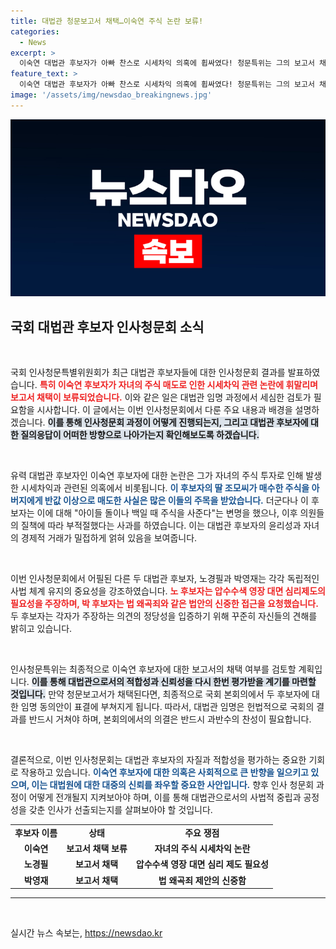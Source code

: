 ```yaml
---
title: 대법관 청문보고서 채택…이숙연 주식 논란 보류!
categories:
  - News
excerpt: >
  이숙연 대법관 후보자가 아빠 찬스로 시세차익 의혹에 휩싸였다! 청문특위는 그의 보고서 채택을 보류하고, 여야 간 치열한 논쟁이 벌어지고 있다. 과연 그의 운명은?
feature_text: >
  이숙연 대법관 후보자가 아빠 찬스로 시세차익 의혹에 휩싸였다! 청문특위는 그의 보고서 채택을 보류하고, 여야 간 치열한 논쟁이 벌어지고 있다. 과연 그의 운명은?
image: '/assets/img/newsdao_breakingnews.jpg'
---
```


<p><img src="/assets/img/newsdao_breakingnews.jpg" alt="implanttips 속보" /></p>

<h2 data-ke-size="size26">국회 대법관 후보자 인사청문회 소식</h2>

<p data-ke-size="size16">&nbsp;</p>

<p>국회 인사청문특별위원회가 최근 대법관 후보자들에 대한 인사청문회 결과를 발표하였습니다. <b><span style="color: #ee2323;">특히 이숙연 후보자가 자녀의 주식 매도로 인한 시세차익 관련 논란에 휘말리며 보고서 채택이 보류되었습니다.</span></b> 이와 같은 일은 대법관 임명 과정에서 세심한 검토가 필요함을 시사합니다. 이 글에서는 이번 인사청문회에서 다룬 주요 내용과 배경을 설명하겠습니다. <b><span style="background-color: #21538527;">이를 통해 인사청문회 과정이 어떻게 진행되는지, 그리고 대법관 후보자에 대한 질의응답이 어떠한 방향으로 나아가는지 확인해보도록 하겠습니다.</span></b></p>

<p data-ke-size="size16">&nbsp;</p>

<p>유력 대법관 후보자인 이숙연 후보자에 대한 논란은 그가 자녀의 주식 투자로 인해 발생한 시세차익과 관련된 의혹에서 비롯됩니다. <b><span style="color: #1a5490;">이 후보자의 딸 조모씨가 매수한 주식을 아버지에게 반값 이상으로 매도한 사실은 많은 이들의 주목을 받았습니다.</span></b> 더군다나 이 후보자는 이에 대해 "아이들 돌이나 백일 때 주식을 사준다"는 변명을 했으나, 이후 의원들의 질책에 따라 부적절했다는 사과를 하였습니다. 이는 대법관 후보자의 윤리성과 자녀의 경제적 거래가 밀접하게 얽혀 있음을 보여줍니다. </p>

<p data-ke-size="size16">&nbsp;</p>

<p>이번 인사청문회에서 어필된 다른 두 대법관 후보자, 노경필과 박영재는 각각 독립적인 사법 체계 유지의 중요성을 강조하였습니다. <b><span style="color: #ee2323;">노 후보자는 압수수색 영장 대면 심리제도의 필요성을 주장하며, 박 후보자는 법 왜곡죄와 같은 법안의 신중한 접근을 요청했습니다.</span></b> 두 후보자는 각자가 주장하는 의견의 정당성을 입증하기 위해 꾸준히 자신들의 견해를 밝히고 있습니다. </p>

<p data-ke-size="size16">&nbsp;</p>

<p>인사청문특위는 최종적으로 이숙연 후보자에 대한 보고서의 채택 여부를 검토할 계획입니다. <b><span style="background-color: #21538527;">이를 통해 대법관으로서의 적합성과 신뢰성을 다시 한번 평가받을 계기를 마련할 것입니다.</span></b> 만약 청문보고서가 채택된다면, 최종적으로 국회 본회의에서 두 후보자에 대한 임명 동의안이 표결에 부쳐지게 됩니다. 따라서, 대법관 임명은 헌법적으로 국회의 결과를 반드시 거쳐야 하며, 본회의에서의 의결은 반드시 과반수의 찬성이 필요합니다.</p>

<p data-ke-size="size16">&nbsp;</p>

<p>결론적으로, 이번 인사청문회는 대법관 후보자의 자질과 적합성을 평가하는 중요한 기회로 작용하고 있습니다. <b><span style="color: #1a5490;">이숙연 후보자에 대한 의혹은 사회적으로 큰 반향을 일으키고 있으며, 이는 대법원에 대한 대중의 신뢰를 좌우할 중요한 사안입니다.</span></b> 향후 인사 청문회 과정이 어떻게 전개될지 지켜보아야 하며, 이를 통해 대법관으로서의 사법적 중립과 공정성을 갖춘 인사가 선출되는지를 살펴보아야 할 것입니다. </p>

<p data-ke-size="size16"></p>

<table style="width: 100%;">
    <tr>
        <td style="text-align: center; height: 17px;"><b>후보자 이름</b></td>
        <td style="text-align: center; height: 17px;"><b>상태</b></td>
        <td style="text-align: center; height: 17px;"><b>주요 쟁점</b></td>
    </tr>
    <tr>
        <td style="text-align: center; height: 17px;"><b>이숙연</b></td>
        <td style="text-align: center; height: 17px;"><b>보고서 채택 보류</b></td>
        <td style="text-align: center; height: 17px;"><b>자녀의 주식 시세차익 논란</b></td>
    </tr>
    <tr>
        <td style="text-align: center; height: 17px;"><b>노경필</b></td>
        <td style="text-align: center; height: 17px;"><b>보고서 채택</b></td>
        <td style="text-align: center; height: 17px;"><b>압수수색 영장 대면 심리 제도 필요성</b></td>
    </tr>
    <tr>
        <td style="text-align: center; height: 17px;"><b>박영재</b></td>
        <td style="text-align: center; height: 17px;"><b>보고서 채택</b></td>
        <td style="text-align: center; height: 17px;"><b>법 왜곡죄 제안의 신중함</b></td>
    </tr>
</table>

<hr>

<p data-ke-size="size16">&nbsp;</p>
실시간 뉴스 속보는, <a href="https://newsdao.kr" rel="dofollow">https://newsdao.kr</a>


